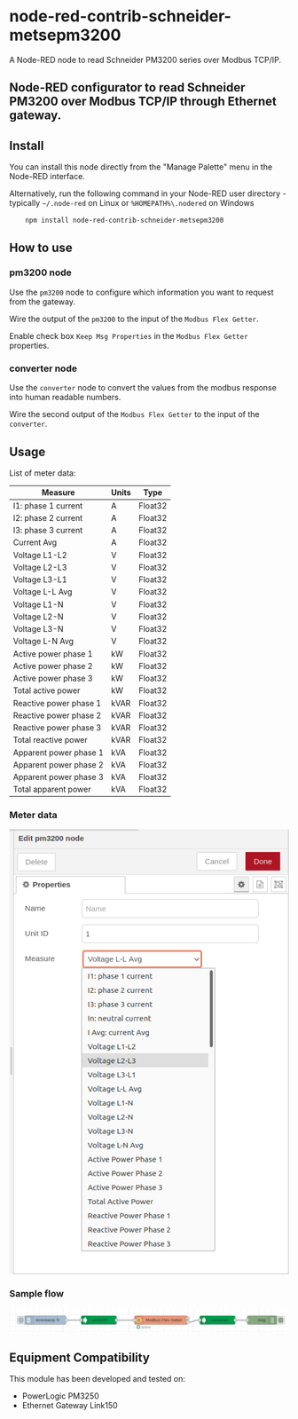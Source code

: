 # node-red-contrib-schneider-metsepm3200
A Node-RED node to read Schneider PM3200 series over Modbus TCP/IP.
## Node-RED configurator to read Schneider PM3200 over Modbus TCP/IP through Ethernet gateway.

## Install
You can install this node directly from the "Manage Palette" menu in the Node-RED interface.

Alternatively, run the following command in your Node-RED user directory - typically `~/.node-red` on Linux or `%HOMEPATH%\.nodered` on Windows

        npm install node-red-contrib-schneider-metsepm3200 

## How to use

### pm3200 node
Use the `pm3200` node to configure which information you want to request from the gateway.

Wire the output of the `pm3200` to the input of the `Modbus Flex Getter`.

Enable check box `Keep Msg Properties` in the `Modbus Flex Getter` properties.

### converter node
Use the `converter` node to convert the values from the modbus response into human readable numbers.

Wire the second output of the `Modbus Flex Getter` to the input of the `converter`.

## Usage
List of meter data:

| Measure                       | Units                 | Type          | 
| ----------------------------- | --------------------- | ------------- | 
|  I1: phase 1 current          | A                     | Float32       | 
|  I2: phase 2 current          | A                     | Float32       |
|  I3: phase 3 current          | A                     | Float32       |
|  Current Avg                  | A                     | Float32       |
|  Voltage L1-L2                | V                     | Float32       |
|  Voltage L2-L3                | V                     | Float32       |
|  Voltage L3-L1                | V                     | Float32       |
|  Voltage L-L Avg              | V                     | Float32       |
|  Voltage L1-N                 | V                     | Float32       |
|  Voltage L2-N                 | V                     | Float32       |
|  Voltage L3-N                 | V                     | Float32       |
|  Voltage L-N Avg              | V                     | Float32       |
|  Active power phase 1         | kW                    | Float32       |
|  Active power phase 2         | kW                    | Float32       |
|  Active power phase 3         | kW                    | Float32       |
|  Total active power           | kW                    | Float32       |
|  Reactive power phase 1       | kVAR                  | Float32       |
|  Reactive power phase 2       | kVAR                  | Float32       |
|  Reactive power phase 3       | kVAR                  | Float32       |
|  Total reactive power         | kVAR                  | Float32       |
|  Apparent power phase 1       | kVA                   | Float32       |
|  Apparent power phase 2       | kVA                   | Float32       |
|  Apparent power phase 3       | kVA                   | Float32       |
|  Total apparent power         | kVA                   | Float32       |



### Meter data 
![data-config](docs/data-config.png)

### Sample flow
![sample-flow](docs/sample-flow.png)

## Equipment Compatibility

This module has been developed and tested on:
+ PowerLogic PM3250
+ Ethernet Gateway Link150

